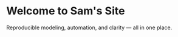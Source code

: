 <!-- index.html -->
<!DOCTYPE html>
<html>
  <head>
    <title>Sam Does Data</title>
  </head>
  <body>
    <h1>Welcome to Sam's Site</h1>
    <p>Reproducible modeling, automation, and clarity — all in one place.</p>
  </body>
</html>
